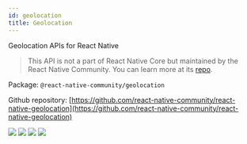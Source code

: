```yaml
---
id: geolocation
title: Geolocation
---
```


Geolocation APIs for React Native

> This API is not a part of React Native Core but maintained by the React Native Community. You can learn more at its [repo](https://github.com/react-native-community/react-native-geolocation).

Package: `@react-native-community/geolocation`

Github repository: [https://github.com/react-native-community/react-native-geolocation](https://github.com/react-native-community/react-native-geolocation)

<div class="docs_badges">
<img src="https://img.shields.io/github/stars/react-native-community/react-native-geolocation?style=social" />
<img src="https://img.shields.io/github/issues-pr-raw/react-native-community/react-native-geolocation" />
<img src="https://img.shields.io/github/issues-raw/react-native-community/react-native-geolocation" />
<img src="https://img.shields.io/npm/v/@react-native-community/geolocation" />
</div>
